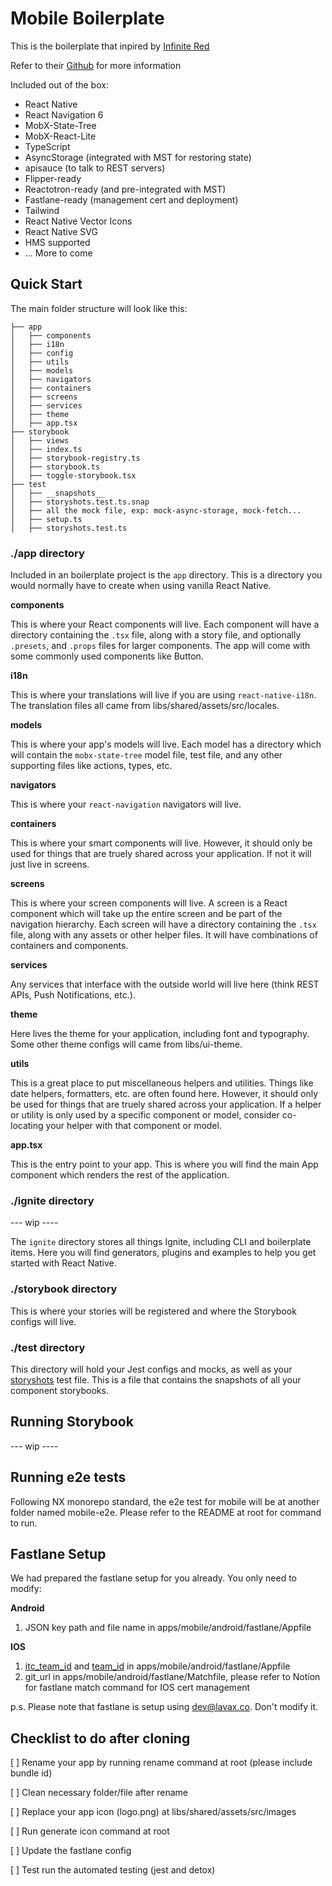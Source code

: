 # Mobile Boilerplate

This is the boilerplate that inpired by [Infinite Red](https://infinite.red)

Refer to their [Github](https://github.com/infinitered/ignite) for more information

Included out of the box:

- React Native
- React Navigation 6
- MobX-State-Tree
- MobX-React-Lite
- TypeScript
- AsyncStorage (integrated with MST for restoring state)
- apisauce (to talk to REST servers)
- Flipper-ready
- Reactotron-ready (and pre-integrated with MST)
- Fastlane-ready (management cert and deployment)
- Tailwind
- React Native Vector Icons
- React Native SVG
- HMS supported
- ... More to come

## Quick Start

The main folder structure will look like this:

```
├── app
│   ├── components
│   ├── i18n
│   ├── config
│   ├── utils
│   ├── models
│   ├── navigators
│   ├── containers
│   ├── screens
│   ├── services
│   ├── theme
│   ├── app.tsx
├── storybook
│   ├── views
│   ├── index.ts
│   ├── storybook-registry.ts
│   ├── storybook.ts
│   ├── toggle-storybook.tsx
├── test
│   ├── __snapshots__
│   ├── storyshots.test.ts.snap
│   ├── all the mock file, exp: mock-async-storage, mock-fetch...
│   ├── setup.ts
│   ├── storyshots.test.ts

```

### ./app directory

Included in an boilerplate project is the `app` directory. This is a directory you would normally have to create when using vanilla React Native.

**components**

This is where your React components will live. Each component will have a directory containing the `.tsx` file, along with a story file, and optionally `.presets`, and `.props` files for larger components. The app will come with some commonly used components like Button.

**i18n**

This is where your translations will live if you are using `react-native-i18n`. The translation files all came from libs/shared/assets/src/locales.

**models**

This is where your app's models will live. Each model has a directory which will contain the `mobx-state-tree` model file, test file, and any other supporting files like actions, types, etc.

**navigators**

This is where your `react-navigation` navigators will live.

**containers**

This is where your smart components will live. However, it should only be used for things that are truely shared across your application. If not it will just live in screens.

**screens**

This is where your screen components will live. A screen is a React component which will take up the entire screen and be part of the navigation hierarchy. Each screen will have a directory containing the `.tsx` file, along with any assets or other helper files. It will have combinations of containers and components.

**services**

Any services that interface with the outside world will live here (think REST APIs, Push Notifications, etc.).

**theme**

Here lives the theme for your application, including font and typography. Some other theme configs will came from libs/ui-theme.

**utils**

This is a great place to put miscellaneous helpers and utilities. Things like date helpers, formatters, etc. are often found here. However, it should only be used for things that are truely shared across your application. If a helper or utility is only used by a specific component or model, consider co-locating your helper with that component or model.

**app.tsx**

This is the entry point to your app. This is where you will find the main App component which renders the rest of the application.

### ./ignite directory

--- wip ----

The `ignite` directory stores all things Ignite, including CLI and boilerplate items. Here you will find generators, plugins and examples to help you get started with React Native.

### ./storybook directory

This is where your stories will be registered and where the Storybook configs will live.

### ./test directory

This directory will hold your Jest configs and mocks, as well as your [storyshots](https://github.com/storybooks/storybook/tree/master/addons/storyshots) test file. This is a file that contains the snapshots of all your component storybooks.

## Running Storybook

--- wip ----

## Running e2e tests

Following NX monorepo standard, the e2e test for mobile will be at another folder named mobile-e2e. Please refer to the README at root for command to run.

## Fastlane Setup

We had prepared the fastlane setup for you already. You only need to modify:

**Android**

1. JSON key path and file name in apps/mobile/android/fastlane/Appfile

**IOS**

1. [itc_team_id](https://developer.apple.com/forums/thread/77563) and [team_id](https://stackoverflow.com/questions/42960644/how-to-get-itunes-connect-team-id-and-team-name) in apps/mobile/android/fastlane/Appfile
2. git_url in apps/mobile/android/fastlane/Matchfile, please refer to Notion for fastlane match command for IOS cert management

p.s. Please note that fastlane is setup using dev@lavax.co. Don't modify it.

## Checklist to do after cloning

[ ] Rename your app by running rename command at root (please include bundle id)

[ ] Clean necessary folder/file after rename

[ ] Replace your app icon (logo.png) at libs/shared/assets/src/images

[ ] Run generate icon command at root

[ ] Update the fastlane config

[ ] Test run the automated testing (jest and detox)

